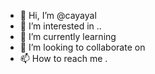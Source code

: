- 👋 Hi, I’m @cayayal 
- 👀 I’m interested in ..
- 🌱 I’m currently learning 
- 💞️ I’m looking to collaborate on 
- 📫 How to reach me .

<!---
cayayal/cayayal is a ✨ special ✨ repository because its `README.md` (this file) appears on your GitHub profile.
You can click the Preview link to take a look at your changes.
--->
